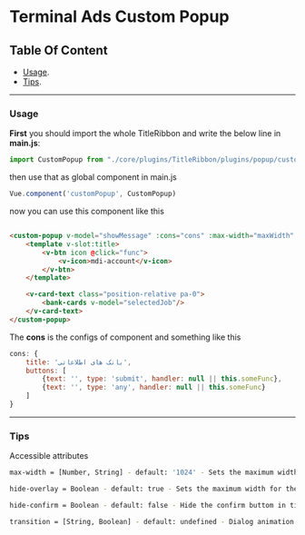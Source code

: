 # Terminal Ads Custom Popup

## Table Of Content

- [Usage](#Usage).
- [Tips](#tips).

---

### Usage

**First** you should import the whole TitleRibbon and write the below line in **main.js**:

```javascript
import CustomPopup from "./core/plugins/TitleRibbon/plugins/popup/customPopup"
```

then use that as global component in main.js

```javascript
Vue.component('customPopup', CustomPopup)
```

now you can use this component like this

```html

<custom-popup v-model="showMessage" :cons="cons" :max-width="maxWidth" hide-overlay :transition="name">
    <template v-slot:title>
        <v-btn icon @click="func">
            <v-icon>mdi-account</v-icon>
        </v-btn>
    </template>

    <v-card-text class="position-relative pa-0">
        <bank-cards v-model="selectedJob"/>
    </v-card-text>
</custom-popup>
```

The **cons** is the configs of component and something like this

```javascript
cons: {
    title: 'بانک های اطلاعاتی',
    buttons: [
        {text: '', type: 'submit', handler: null || this.someFunc},
        {text: '', type: 'any', handler: null || this.someFunc}
    ]
}
```

---

### Tips

Accessible attributes

```bash
max-width = [Number, String] - default: '1024' - Sets the maximum width for the component.

hide-overlay = Boolean - default: true - Sets the maximum width for the component.

hide-confirm = Boolean - default: false - Hide the confirm buttom in title.

transition = [String, Boolean] - default: undefined - Dialog animation
```